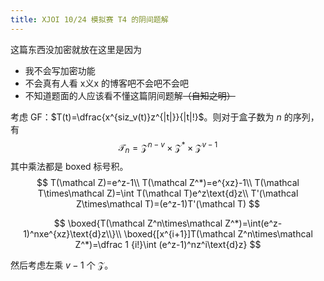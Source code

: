 ```yaml
---
title: XJOI 10/24 模拟赛 T4 的阴间题解
---
```


这篇东西没加密就放在这里是因为

- 我不会写加密功能
- 不会真有人看 x义x 的博客吧不会吧不会吧
- 不知道题面的人应该看不懂这篇阴间题解~~（自知之明）~~

考虑 GF：$T(t)=\dfrac{x^{siz_v(t)}z^{|t|}}{|t|!}$。则对于盒子数为 $n$ 的序列，有
$$
\mathcal T_n=\mathcal Z^{n-v}\times\mathcal Z^{*}\times \mathcal Z^{v-1}
$$
其中乘法都是 boxed 标号积。
$$
T(\mathcal Z)=e^z-1\\
T(\mathcal Z^*)=e^{xz}-1\\
T(\mathcal T\times\mathcal Z)=\int T(\mathcal T)e^z\text{d}z\\
T'(\mathcal Z\times\mathcal T)=(e^z-1)T'(\mathcal T)
$$

$$
\boxed{T(\mathcal Z^n\times\mathcal Z^*)=\int(e^z-1)^nxe^{xz}\text{d}z\\}\\
\boxed{[x^{i+1}]T(\mathcal Z^n\times\mathcal Z^*)=\dfrac 1 {i!}\int (e^z-1)^nz^i\text{d}z}
$$

然后考虑左乘 $v-1$ 个 $\mathcal Z$。